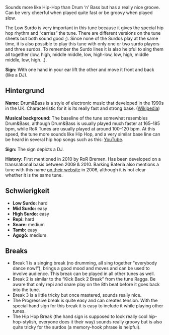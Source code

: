 Sounds more like Hip-Hop than Drum ‘n’ Bass but has a really nice groove. Can be
very cheerful when played quite fast or be groovy when played slow.

The Low Surdo is very important in this tune because it gives the special hip
hop rhythm and “carries” the tune. There are different versions on the tune
sheets but both sound good ;). Since none of the Surdos play at the same time,
it is also possible to play this tune with only one or two surdo players and
three surdos. To remember the Surdo lines it is also helpful to sing them all
together (low, high, middle middle, low, high-low, low, high, middle middle,
low, high…).

**Sign:** With one hand in your ear lift the other and move it front and back
(like a DJ).

## Hintergrund

**Name:** Drum&Bass is a style of electronic music that developed in the 1990s
in the UK. Characteristic for it is its really fast and strong base.
([Wikipedia](https://en.wikipedia.org/wiki/Drum_and_bass))

**Musical background:** The baseline of the tune somewhat resembles Drum&Bass,
although Drum&Bass is usually played much faster at 165–185 bpm, while RoR Tunes
are usually played at around 100–120 bpm. At this speed, the tune more sounds
like Hip Hop, and a very similar base line can be heard in several hip hop songs
such as this: [YouTube](https://www.youtube.com/watch?v=UePtoxDhJSw).

**Sign:** The sign depicts a DJ.

**History:** First mentioned in 2010 by RoR Bremen. Has been developed on a
transnational basis between 2009 & 2010. Barking Bateria also mentions a tune
with this name [on their
website](https://web.archive.org/web/20061023061031/http://www.barkingbateria.co.uk/samba.htm)
in 2006, although it is not clear whether it is the same tune.

## Schwierigkeit

* **Low Surdo:** hard
* **Mid Surdo:** easy
* **High Surdo:** easy
* **Repi:** hard
* **Snare:** medium
* **Tamb:** easy
* **Agogô:** medium

## Breaks

* Break 1 is a singing break (no drumming, all sing together "everybody dance
  now!”), brings a good mood and moves and can be used to involve audience. This
  break can be played in all other tunes as well.
* Break 2 is similar to the “Kick Back 2 Break” from the tune Ragga. Be aware
  that only repi and snare play on the 8th beat before it goes back into the
  tune.
* Break 3 is a little tricky but once mastered, sounds really nice.
* The Progressive break is quite easy and can creates tension. With the special
  hand sign for this break it is easy to include it while playing other tunes.
* The Hip Hop Break (the hand sign is supposed to look really cool
  hip-hop-stylish, everyone does it their way) sounds really groovy but is also
  quite tricky for the surdos (a memory-hook phrase is helpful).
